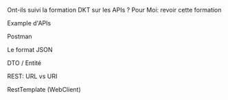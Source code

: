 Ont-ils suivi la formation DKT sur les APIs ?
Pour Moi: revoir cette formation


Example d'APIs

Postman



Le format JSON

DTO / Entité

REST: URL vs URI

RestTemplate (WebClient)